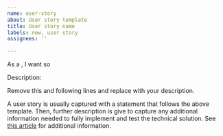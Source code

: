 ```yaml
---
name: user-story
about: User story template
title: User story name
labels: new, user story
assignees: ''

---
```

As a <type of user>, I want <action or goal> so <reason or outcome>
  
Description: 

Remove this and following lines and replace with your description.

A user story is usually captured with a statement that follows the above template. Then, further description is give to capture any additional information needed to fully implement and test the technical solution.  See [this article](https://www.ascendle.com/insight/blog/epic-vs-user-story-whats-the-difference/) for additional information.
